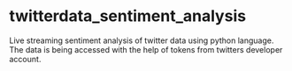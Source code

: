 # twitterdata_sentiment_analysis
Live streaming sentiment analysis of twitter data using python language. The data is being accessed with the help of tokens from twitters developer account. 
